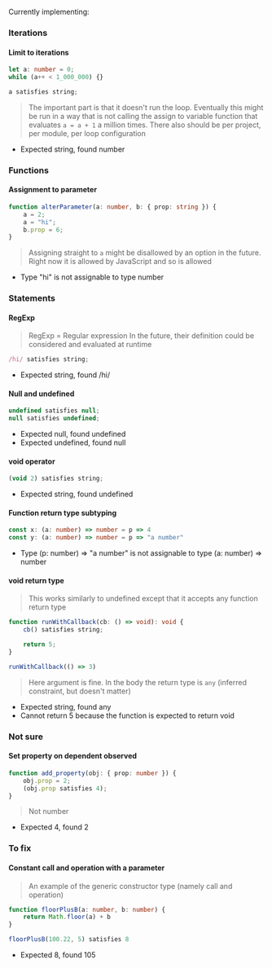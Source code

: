 Currently implementing:

### Iterations

#### Limit to iterations

```ts
let a: number = 0;
while (a++ < 1_000_000) {}

a satisfies string;
```

> The important part is that it doesn't run the loop. Eventually this might be run in a way that is not calling the assign to variable
> function that evaluates `a = a + 1` a million times. There also should be per project, per module, per loop configuration

- Expected string, found number

### Functions

#### Assignment to parameter

```ts
function alterParameter(a: number, b: { prop: string }) {
    a = 2;
    a = "hi";
    b.prop = 6;
}
```

> Assigning straight to `a` might be disallowed by an option in the future. Right now it is allowed by JavaScript and so is allowed

- Type \"hi\" is not assignable to type number

### Statements

#### RegExp

> RegExp = Regular expression
> In the future, their definition could be considered and evaluated at runtime

```ts
/hi/ satisfies string;
```

- Expected string, found /hi/

#### Null and undefined

```ts
undefined satisfies null;
null satisfies undefined;
```

- Expected null, found undefined
- Expected undefined, found null

#### void operator

```ts
(void 2) satisfies string;
```

- Expected string, found undefined

#### Function return type subtyping

```ts
const x: (a: number) => number = p => 4
const y: (a: number) => number = p => "a number"
```

- Type (p: number) => "a number" is not assignable to type (a: number) => number

#### void return type

> This works similarly to undefined except that it accepts any function return type

```ts
function runWithCallback(cb: () => void): void {
    cb() satisfies string;

    return 5;
}

runWithCallback(() => 3)
```

> Here argument is fine. In the body the return type is `any` (inferred constraint, but doesn't matter)

- Expected string, found any
- Cannot return 5 because the function is expected to return void

### Not sure

#### Set property on dependent observed

```ts
function add_property(obj: { prop: number }) {
    obj.prop = 2;
    (obj.prop satisfies 4);
}
```

> Not number

- Expected 4, found 2

### To fix

#### Constant call and operation with a parameter

> An example of the generic constructor type  (namely call and operation)

```ts
function floorPlusB(a: number, b: number) {
	return Math.floor(a) + b
}

floorPlusB(100.22, 5) satisfies 8
```

- Expected 8, found 105
